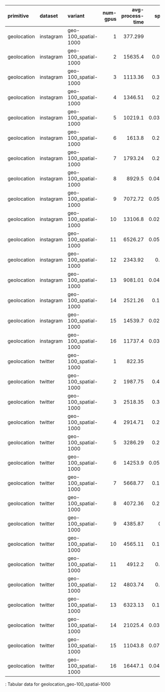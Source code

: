 | primitive   | dataset   | variant              |   num-gpus |   avg-process-time |   speedup |
|:------------|:----------|:---------------------|-----------:|-------------------:|----------:|
| geolocation | instagram | geo-100_spatial-1000 |          1 |            377.299 | 1         |
| geolocation | instagram | geo-100_spatial-1000 |          2 |          15635.4   | 0.024131  |
| geolocation | instagram | geo-100_spatial-1000 |          3 |           1113.36  | 0.338884  |
| geolocation | instagram | geo-100_spatial-1000 |          4 |           1346.51  | 0.280205  |
| geolocation | instagram | geo-100_spatial-1000 |          5 |          10219.1   | 0.0369209 |
| geolocation | instagram | geo-100_spatial-1000 |          6 |           1613.8   | 0.233796  |
| geolocation | instagram | geo-100_spatial-1000 |          7 |           1793.24  | 0.210401  |
| geolocation | instagram | geo-100_spatial-1000 |          8 |           8929.5   | 0.0422531 |
| geolocation | instagram | geo-100_spatial-1000 |          9 |           7072.72  | 0.0533457 |
| geolocation | instagram | geo-100_spatial-1000 |         10 |          13106.8   | 0.0287866 |
| geolocation | instagram | geo-100_spatial-1000 |         11 |           6526.27  | 0.0578123 |
| geolocation | instagram | geo-100_spatial-1000 |         12 |           2343.92  | 0.16097   |
| geolocation | instagram | geo-100_spatial-1000 |         13 |           9081.01  | 0.0415481 |
| geolocation | instagram | geo-100_spatial-1000 |         14 |           2521.26  | 0.149647  |
| geolocation | instagram | geo-100_spatial-1000 |         15 |          14539.7   | 0.0259495 |
| geolocation | instagram | geo-100_spatial-1000 |         16 |          11737.4   | 0.0321451 |
| geolocation | twitter   | geo-100_spatial-1000 |          1 |            822.35  | 1         |
| geolocation | twitter   | geo-100_spatial-1000 |          2 |           1987.75  | 0.413709  |
| geolocation | twitter   | geo-100_spatial-1000 |          3 |           2518.35  | 0.326543  |
| geolocation | twitter   | geo-100_spatial-1000 |          4 |           2914.71  | 0.282137  |
| geolocation | twitter   | geo-100_spatial-1000 |          5 |           3286.29  | 0.250236  |
| geolocation | twitter   | geo-100_spatial-1000 |          6 |          14253.9   | 0.0576931 |
| geolocation | twitter   | geo-100_spatial-1000 |          7 |           5668.77  | 0.145067  |
| geolocation | twitter   | geo-100_spatial-1000 |          8 |           4072.36  | 0.201935  |
| geolocation | twitter   | geo-100_spatial-1000 |          9 |           4385.87  | 0.1875    |
| geolocation | twitter   | geo-100_spatial-1000 |         10 |           4565.11  | 0.180138  |
| geolocation | twitter   | geo-100_spatial-1000 |         11 |           4912.2   | 0.16741   |
| geolocation | twitter   | geo-100_spatial-1000 |         12 |           4803.74  | 0.17119   |
| geolocation | twitter   | geo-100_spatial-1000 |         13 |           6323.13  | 0.130054  |
| geolocation | twitter   | geo-100_spatial-1000 |         14 |          21025.4   | 0.0391122 |
| geolocation | twitter   | geo-100_spatial-1000 |         15 |          11043.8   | 0.0744624 |
| geolocation | twitter   | geo-100_spatial-1000 |         16 |          16447.1   | 0.0499998 |

: Tabular data for geolocation_geo-100_spatial-1000